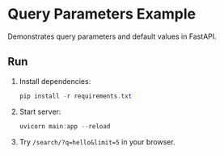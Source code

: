 # Query Parameters Example

Demonstrates query parameters and default values in FastAPI.

## Run
1. Install dependencies:
   ```powershell
   pip install -r requirements.txt
   ```
2. Start server:
   ```powershell
   uvicorn main:app --reload
   ```
3. Try `/search/?q=hello&limit=5` in your browser.
